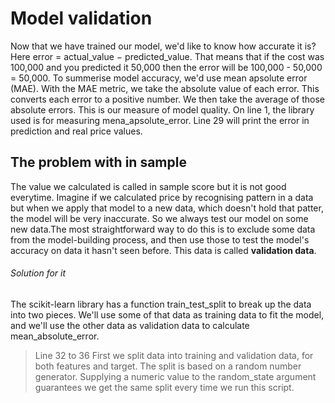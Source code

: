 # Model validation
Now that we have trained our model, we'd like to know how accurate it is?
Here error = actual_value − predicted_value. That means that if the cost was 100,000 and you predicted it 50,000 then the error will be 100,000 - 50,000 = 50,000.
To summerise model accuracy, we'd use mean apsolute error (MAE). With the MAE metric, we take the absolute value of each error. This converts each error to a positive number. We then take the average of those absolute errors. This is our measure of model quality.
On line 1, the library used is for measuring mena_apsolute_error.
Line 29 will print the error in prediction and real price values.

## The problem with in sample 
The value we calculated is called in sample score but it is not good everytime. Imagine if we calculated price by recognising pattern in a data but when we apply that model to a new data, which doesn't hold that patter, the model will be very inaccurate. So we always test our model on some new data.The most straightforward way to do this is to exclude some data from the model-building process, and then use those to test the model's accuracy on data it hasn't seen before. This data is called **validation data**.

###### Solution for it
The scikit-learn library has a function train_test_split to break up the data into two pieces. We'll use some of that data as training data to fit the model, and we'll use the other data as validation data to calculate mean_absolute_error.

> Line 32 to 36
First we split data into training and validation data, for both features and target. The split is based on a random number generator. Supplying a numeric value to the random_state argument guarantees we get the same split every time we run this script.
